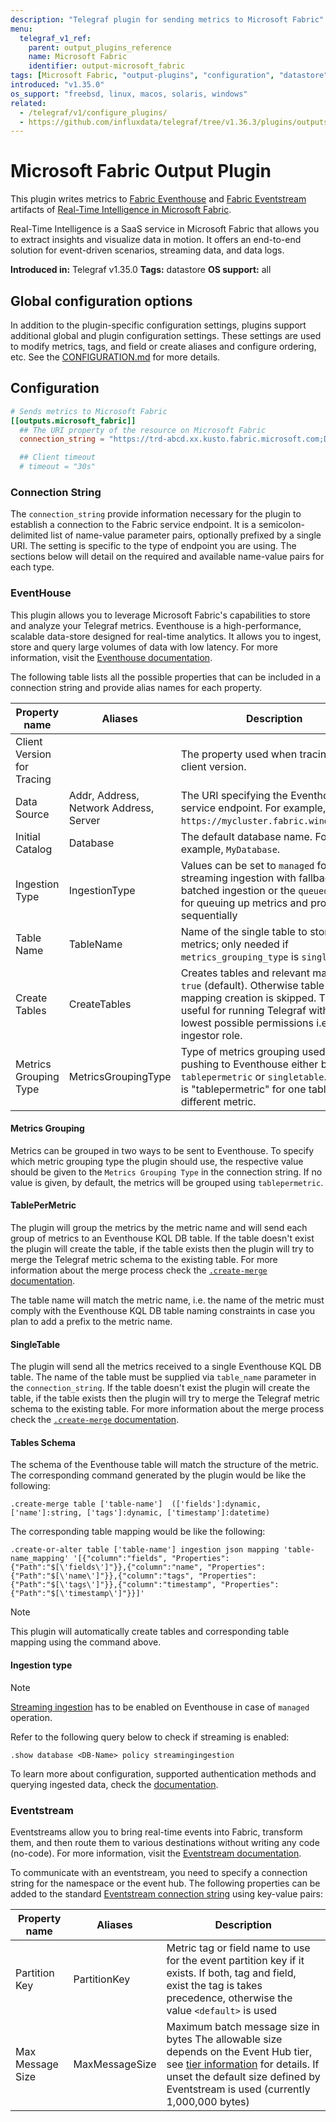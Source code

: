 ```yaml
---
description: "Telegraf plugin for sending metrics to Microsoft Fabric"
menu:
  telegraf_v1_ref:
    parent: output_plugins_reference
    name: Microsoft Fabric
    identifier: output-microsoft_fabric
tags: [Microsoft Fabric, "output-plugins", "configuration", "datastore"]
introduced: "v1.35.0"
os_support: "freebsd, linux, macos, solaris, windows"
related:
  - /telegraf/v1/configure_plugins/
  - https://github.com/influxdata/telegraf/tree/v1.36.3/plugins/outputs/microsoft_fabric/README.md, Microsoft Fabric Plugin Source
---
```


# Microsoft Fabric Output Plugin

This plugin writes metrics to [Fabric Eventhouse](https://learn.microsoft.com/fabric/real-time-intelligence/eventhouse) and
[Fabric Eventstream](https://learn.microsoft.com/fabric/real-time-intelligence/event-streams/overview?tabs=enhancedcapabilities) artifacts of
 [Real-Time Intelligence in Microsoft Fabric](https://learn.microsoft.com/fabric/real-time-intelligence/overview).

Real-Time Intelligence is a SaaS service in Microsoft Fabric
that allows you to extract insights and visualize data in motion.
It offers an end-to-end solution for event-driven scenarios,
 streaming data, and data logs.

**Introduced in:** Telegraf v1.35.0
**Tags:** datastore
**OS support:** all

[eventhouse]:
 https://learn.microsoft.com/fabric/real-time-intelligence/eventhouse
[eventstream]:
 https://learn.microsoft.com/fabric/real-time-intelligence/event-streams/overview?tabs=enhancedcapabilities
[fabric]:
 https://learn.microsoft.com/fabric/real-time-intelligence/overview

## Global configuration options <!-- @/docs/includes/plugin_config.md -->

In addition to the plugin-specific configuration settings, plugins support
additional global and plugin configuration settings. These settings are used to
modify metrics, tags, and field or create aliases and configure ordering, etc.
See the [CONFIGURATION.md](/telegraf/v1/configuration/#plugins) for more details.

[CONFIGURATION.md]: ../../../docs/CONFIGURATION.md#plugins

## Configuration

```toml @sample.conf
# Sends metrics to Microsoft Fabric
[[outputs.microsoft_fabric]]
  ## The URI property of the resource on Microsoft Fabric
  connection_string = "https://trd-abcd.xx.kusto.fabric.microsoft.com;Database=kusto_eh;Table Name=telegraf_dump;Key=value"

  ## Client timeout
  # timeout = "30s"
```

### Connection String

The `connection_string` provide information necessary for the plugin to
establish a connection to the Fabric service endpoint. It is a
semicolon-delimited list of name-value parameter pairs, optionally prefixed by
a single URI. The setting is specific to the type of endpoint you are using.
The sections below will detail on the required and available name-value pairs
for each type.

### EventHouse

This plugin allows you to leverage Microsoft Fabric's capabilities to store and
analyze your Telegraf metrics. Eventhouse is a high-performance, scalable
data-store designed for real-time analytics. It allows you to ingest, store and
query large volumes of data with low latency. For more information, visit the
[Eventhouse documentation](https://learn.microsoft.com/fabric/real-time-intelligence/eventhouse).

The following table lists all the possible properties that can be included in a
connection string and provide alias names for each property.

| Property name | Aliases | Description |
|---|---|---|
| Client Version for Tracing | | The property used when tracing the client version. |
| Data Source | Addr, Address, Network Address, Server | The URI specifying the Eventhouse service endpoint. For example, `https://mycluster.fabric.windows.net`. |
| Initial Catalog | Database | The default database name. For example, `MyDatabase`. |
| Ingestion Type | IngestionType | Values can be set to `managed` for streaming ingestion with fallback to batched ingestion or the `queued` method for queuing up metrics and process sequentially |
| Table Name | TableName | Name of the single table to store all the metrics; only needed if `metrics_grouping_type` is `singletable` |
| Create Tables | CreateTables | Creates tables and relevant mapping if `true` (default). Otherwise table and mapping creation is skipped. This is useful for running Telegraf with the lowest possible permissions i.e. table ingestor role. |
| Metrics Grouping Type | MetricsGroupingType | Type of metrics grouping used when pushing to Eventhouse either being `tablepermetric` or `singletable`. Default is "tablepermetric" for one table per different metric.|

[eventhousedocs]: https://learn.microsoft.com/fabric/real-time-intelligence/eventhouse

#### Metrics Grouping

Metrics can be grouped in two ways to be sent to Eventhouse. To specify
which metric grouping type the plugin should use, the respective value should be
given to the `Metrics Grouping Type` in the connection string. If no value is
given, by default, the metrics will be grouped using `tablepermetric`.

#### TablePerMetric

The plugin will group the metrics by the metric name and will send each group
of metrics to an Eventhouse KQL DB table. If the table doesn't exist the
plugin will create the table, if the table exists then the plugin will try to
merge the Telegraf metric schema to the existing table. For more information
about the merge process check the [`.create-merge` documentation]().

The table name will match the metric name, i.e. the name of the metric must
comply with the Eventhouse KQL DB table naming constraints in case you plan
to add a prefix to the metric name.

[create-merge]: https://learn.microsoft.com/kusto/management/create-merge-tables-command?view=microsoft-fabric

#### SingleTable

The plugin will send all the metrics received to a single Eventhouse KQL DB
table. The name of the table must be supplied via `table_name` parameter in the
`connection_string`. If the table doesn't exist the plugin will create the
table, if the table exists then the plugin will try to merge the Telegraf metric
schema to the existing table. For more information about the merge process check
the [`.create-merge` documentation]().

#### Tables Schema

The schema of the Eventhouse table will match the structure of the metric.
The corresponding command generated by the plugin would be like the following:

```kql
.create-merge table ['table-name']  (['fields']:dynamic, ['name']:string, ['tags']:dynamic, ['timestamp']:datetime)
```

The corresponding table mapping would be like the following:

```kql
.create-or-alter table ['table-name'] ingestion json mapping 'table-name_mapping' '[{"column":"fields", "Properties":{"Path":"$[\'fields\']"}},{"column":"name", "Properties":{"Path":"$[\'name\']"}},{"column":"tags", "Properties":{"Path":"$[\'tags\']"}},{"column":"timestamp", "Properties":{"Path":"$[\'timestamp\']"}}]'
```

> [!NOTE]
> This plugin will automatically create tables and corresponding table mapping
> using the command above.

#### Ingestion type

> [!NOTE]
> [Streaming ingestion](https://learn.microsoft.com/azure/data-explorer/ingest-data-streaming?tabs=azure-portal%2Ccsharp) has to be enabled on Eventhouse in case of
> `managed` operation.

Refer to the following query below to check if streaming is enabled:

```kql
.show database <DB-Name> policy streamingingestion
```

To learn more about configuration, supported authentication methods and querying
ingested data, check the [documentation](https://learn.microsoft.com/azure/data-explorer/ingest-data-telegraf).

[streaming]: https://learn.microsoft.com/azure/data-explorer/ingest-data-streaming?tabs=azure-portal%2Ccsharp
[ethdocs]: https://learn.microsoft.com/azure/data-explorer/ingest-data-telegraf

### Eventstream

Eventstreams allow you to bring real-time events into Fabric, transform them,
and then route them to various destinations without writing any code (no-code).
For more information, visit the [Eventstream documentation](https://learn.microsoft.com/fabric/real-time-intelligence/event-streams/overview?tabs=enhancedcapabilities).

To communicate with an eventstream, you need to specify a connection string for
the namespace or the event hub. The following properties can be added to the
standard [Eventstream connection string](https://learn.microsoft.com/azure/event-hubs/event-hubs-get-connection-string) using key-value pairs:

| Property name | Aliases | Description |
|---|---|---|
| Partition Key | PartitionKey | Metric tag or field name to use for the event partition key if it exists. If both, tag and field, exist the tag is takes precedence, otherwise the value `<default>` is used |
| Max Message Size| MaxMessageSize | Maximum batch message size in bytes The allowable size depends on the Event Hub tier, see [tier information](https://learn.microsoft.com/azure/event-hubs/event-hubs-quotas#basic-vs-standard-vs-premium-vs-dedicated-tiers) for details. If unset the default size defined by Eventstream is used (currently 1,000,000 bytes) |

[eventstream_docs]: https://learn.microsoft.com/fabric/real-time-intelligence/event-streams/overview?tabs=enhancedcapabilities
[ecs]: https://learn.microsoft.com/azure/event-hubs/event-hubs-get-connection-string
[tiers]: https://learn.microsoft.com/azure/event-hubs/event-hubs-quotas#basic-vs-standard-vs-premium-vs-dedicated-tiers
